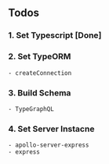 ## Todos

### 1. Set Typescript [Done]
### 2. Set TypeORM
    - createConnection
### 3. Build Schema
    - TypeGraphQL
### 4. Set Server Instacne
    - apollo-server-express
    - express

